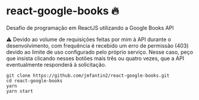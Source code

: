 # react-google-books 🔥

Desafio de programação em ReactJS utilizando a Google Books API

⚠️ Devido ao volume de requisições feitas por mim à API durante o desenvolvimento, com frequência é recebido um erro de permissão (403) devido ao limite de uso configurado pelo próprio serviço. Nesse caso, peço que insista clicando nesses botões mais três ou quatro vezes, que a API eventualmente responderá à solicitação.

```
git clone https://github.com/jmfantin2/react-google-books.git
cd react-google-books
yarn
yarn start
```

